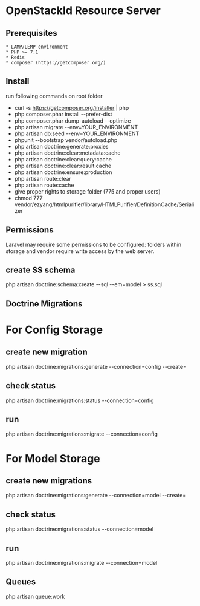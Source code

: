 # OpenStackId Resource Server

## Prerequisites

    * LAMP/LEMP environment
    * PHP >= 7.1
    * Redis
    * composer (https://getcomposer.org/)

## Install

run following commands on root folder
   * curl -s https://getcomposer.org/installer | php
   * php composer.phar install --prefer-dist
   * php composer.phar dump-autoload --optimize
   * php artisan migrate --env=YOUR_ENVIRONMENT
   * php artisan db:seed --env=YOUR_ENVIRONMENT
   * phpunit --bootstrap vendor/autoload.php
   * php artisan doctrine:generate:proxies
   * php artisan doctrine:clear:metadata:cache
   * php artisan doctrine:clear:query:cache
   * php artisan doctrine:clear:result:cache
   * php artisan doctrine:ensure:production
   * php artisan route:clear
   * php artisan route:cache
   * give proper rights to storage folder (775 and proper users)
   * chmod 777 vendor/ezyang/htmlpurifier/library/HTMLPurifier/DefinitionCache/Serializer
   
## Permissions

Laravel may require some permissions to be configured: folders within storage and vendor require write access by the web server.   

## create SS schema

php artisan doctrine:schema:create --sql --em=model > ss.sql

## Doctrine Migrations

# For Config Storage

## create new migration
php artisan doctrine:migrations:generate --connection=config --create=<table-name>

## check status
php artisan doctrine:migrations:status --connection=config

## run
php artisan doctrine:migrations:migrate --connection=config

# For Model Storage

## create new migrations
php artisan doctrine:migrations:generate --connection=model --create=<table-name>

## check status
php artisan doctrine:migrations:status --connection=model

## run
php artisan doctrine:migrations:migrate --connection=model 

## Queues

php artisan queue:work